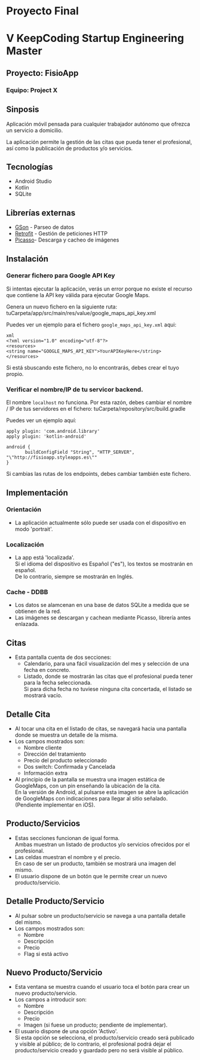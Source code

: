 # Proyecto Final

# V KeepCoding Startup Engineering Master

## Proyecto: FisioApp

### Equipo: Project X

## Sinposis
Aplicación móvil pensada para cualquier trabajador autónomo que ofrezca un servicio a domicilio.

La aplicación permite la gestión de las citas que pueda tener el profesional, así como la publicación de productos y/o servicios.

## Tecnologías
- Android Studio
- Kotlin
- SQLite

## Librerías externas
- [GSon](https://github.com/google/gson) - Parseo de datos
- [Retrofit](http://square.github.io/retrofit/) - Gestión de peticiones HTTP
- [Picasso](http://square.github.io/picasso/)- Descarga y cacheo de imágenes

## Instalación
### Generar fichero para Google API Key

Si intentas ejecutar la aplicación, verás un error porque no existe el recurso que contiene la API key válida para ejecutar Google Maps.

Genera un nuevo fichero en la siguiente ruta:
tuCarpeta/app/src/main/res/value/google_maps_api_key.xml

Puedes ver un ejemplo para el fichero `google_maps_api_key.xml` aqui:

```
xml
<?xml version="1.0" encoding="utf-8"?>
<resources>
<string name="GOOGLE_MAPS_API_KEY">YourAPIKeyHere</string>
</resources>
```

Si está sbuscando este fichero, no lo encontrarás, debes crear el tuyo propio.

### Verificar el nombre/IP de tu servicor backend.

El nombre `localhost` no funciona. Por esta razón, debes cambiar el nombre / IP de tus servidores en el fichero:
tuCarpeta/repository/src/build.gradle

Puedes ver un ejemplo aquí:
```
apply plugin: 'com.android.library'
apply plugin: 'kotlin-android'

android {
       buildConfigField "String", "HTTP_SERVER", "\"http://fisioapp.styleapps.es\""
}
```

Si cambias las rutas de los endpoints, debes cambiar también este fichero.

## Implementación

### Orientación
- La aplicación actualmente sólo puede ser usada con el dispositivo en modo 'portrait'.

### Localización
- La app está 'localizada'.  
Si el idioma del dispositivo es Español ("es"), los textos se mostrarán en español.  
De lo contrario, siempre se mostrarán en Inglés.

### Cache - DDBB
- Los datos se alamcenan en una base de datos SQLite a medida que se obtienen de la red.
- Las imágenes se descargan y cachean mediante Picasso, librería antes enlazada.

## Citas
- Esta pantalla cuenta de dos secciones:
    - Calendario, para una fácil visualización del mes y selección de una fecha en concreto.
    - Listado, donde se mostrarán las citas que el profesional pueda tener para la fecha seleccionada.  
    Si para dicha fecha no tuviese ninguna cita concertada, el listado se mostrará vacío.
    
## Detalle Cita
- Al tocar una cita en el listado de citas, se navegará hacia una pantalla donde se muestra un detalle de la misma.
- Los campos mostrados son:
    - Nombre cliente
    - Dirección del tratamiento
    - Precio del producto seleccionado
    - Dos switch: Confirmada y Cancelada
    - Información extra
- Al principio de la pantalla se muestra una imagen estática de GoogleMaps, con un pin enseñando la ubicación de la cita.  
En la versión de Android, al pulsarse esta imagen se abre la aplicación de GoogleMaps con indicaciones para llegar al sitio señalado.  
(Pendiente implementar en iOS).

    
## Producto/Servicios
- Estas secciones funcionan de igual forma.  
Ambas muestran un listado de productos y/o servicios ofrecidos por el profesional.
- Las celdas muestran el nombre y el precio.  
En caso de ser un producto, también se mostrará una imagen del mismo.
- El usuario dispone de un botón que le permite crear un nuevo producto/servicio.

## Detalle Producto/Servicio
- Al pulsar sobre un producto/servicio se navega a una pantalla detalle del mismo.
- Los campos mostrados son:
    - Nombre
    - Descripción
    - Precio
    - Flag si está activo

## Nuevo Producto/Servicio
- Esta ventana se muestra cuando el usuario toca el botón para crear un nuevo producto/servicio.
- Los campos a introducir son:
    - Nombre
    - Descripción
    - Precio
    - Imagen (si fuese un producto; pendiente de implementar).
- El usuario dispone de una opción 'Activo'.  
Si esta opción se selecciona, el producto/servicio creado será publicado y visible al público; de lo contrario, el profesional podrá dejar el producto/servicio creado y guardado pero no será visible al público.
